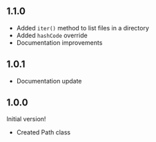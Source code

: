 ## 1.1.0
- Added `iter()` method to list files in a directory
- Added `hashCode` override
- Documentation improvements

## 1.0.1
- Documentation update

## 1.0.0
Initial version!
- Created Path class